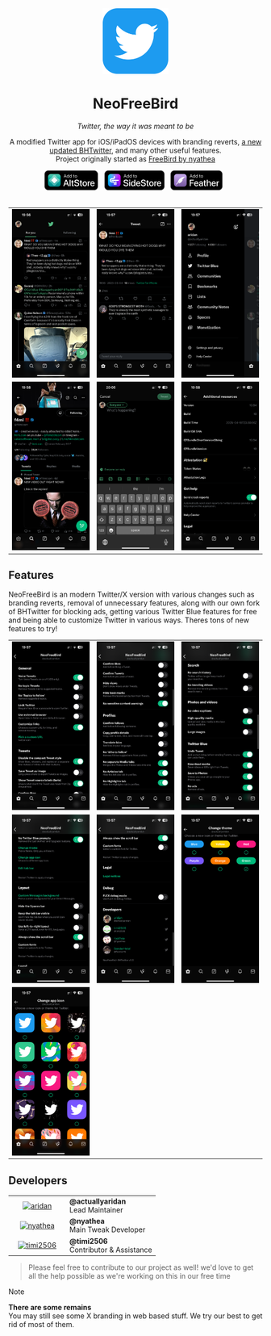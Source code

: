 <div align="center">
    <img src="./Branding/Icon_rounded.png" alt="NeoFreeBird" width="130" height="130">
 
  # NeoFreeBird
  <i>Twitter, the way it was meant to be</i>

  <p>
    A modified Twitter app for iOS/iPadOS devices with branding reverts, <a href="https://github.com/actuallyaridan/NeoFreeBird-BHTwitter"> a new updated BHTwitter</a>, and many other useful features.
    <br> 
    Project originally started as <a href="https://github.com/nyathea/FreeBird">FreeBird by nyathea</a>
    <br>
  </p>

  <div>
    <a href="https://intradeus.github.io/http-protocol-redirector?r=altstore://source?url=https://raw.githubusercontent.com/actuallyaridan/NeoFreeBird/refs/heads/main/AltSource.json"><img src="./Branding/badges/add_to_altstore.png" alt="Add to AltStore" height="40"></a>
    &nbsp;
    <a href="https://intradeus.github.io/http-protocol-redirector?r=sidestore://source?url=https://raw.githubusercontent.com/actuallyaridan/NeoFreeBird/refs/heads/main/AltSource.json"><img src="./Branding/badges/add_to_sidestore.png" alt="Add to SideStore" height="40"></a>
    &nbsp;
    <a href="https://intradeus.github.io/http-protocol-redirector?r=feather://source/https://raw.githubusercontent.com/actuallyaridan/NeoFreeBird/refs/heads/main/AltSource.json"><img src="./Branding/badges/add_to_feather.png" alt="Add to Feather" height="40"></a>
    &nbsp;
  </div>
</div>
<br>

| | | |
|:-------------------------:|:-------------------------:|:-------------------------:|
| <img src="./Branding/screenshots/IMG_9189.png" alt="Screenshot 1"> | <img src="./Branding/screenshots/IMG_9190.png" alt="Screenshot 2"> | <img src="./Branding/screenshots/IMG_9191.png" alt="Screenshot 3"> |
| <img src="./Branding/screenshots/IMG_9201.png" alt="Screenshot 4"> | <img src="./Branding/screenshots/IMG_9202.png" alt="Screenshot 5"> | <img src="./Branding/screenshots/IMG_9200.png" alt="Screenshot 6"> |



## Features
NeoFreeBird is an modern Twitter/X version with various changes such as branding reverts, removal of unnecessary features, along with our own fork of BHTwitter for blocking ads, getting various Twitter Blue features for free and being able to customize Twitter in various ways. Theres tons of new features to try!

| | | |
|:-------------------------:|:-------------------------:|:-------------------------:|
| ![](./Branding/screenshots/IMG_9192.png) | ![](./Branding/screenshots/IMG_9193.png) | ![](./Branding/screenshots/IMG_9194.png) |
| ![](./Branding/screenshots/IMG_9195.png) | ![](./Branding/screenshots/IMG_9196.png) | ![](./Branding/screenshots/IMG_9198.png) |
| ![](./Branding/screenshots/IMG_9199.png) |   |   |

## Developers

<table>
  <tr>
    <td width="100" align="center">
      <a href="https://github.com/actuallyaridan">
        <img src="https://unavatar.io/github/actuallyaridan" width="80" height="80" alt="aridan" />
      </a>
    </td>
    <td>
      <b>@actuallyaridan</b><br />
      Lead Maintainer
    </td>
  </tr>
  <tr>
    <td width="100" align="center">
      <a href="https://github.com/nyathea">
        <img src="https://unavatar.io/github/nyathea" width="80" height="80" alt="nyathea" />
      </a>
    </td>
    <td>
      <b>@nyathea</b><br />
      Main Tweak Developer
    </td>
  </tr>
  <tr>
    <td width="100" align="center">
      <a href="https://github.com/timi2506">
        <img src="https://unavatar.io/github/timi2506" width="80" height="80" alt="timi2506" />
      </a>
    </td>
    <td>
      <b>@timi2506</b><br />
      Contributor & Assistance
    </td>
  </tr>
</table>

> Please feel free to contribute to our project as well! we'd love to get all the help possible as we're working on this in our free time

> [!NOTE]  
> <b>There are some remains</b><br>You may still see some X branding in web based stuff. We try our best to get rid of most of them.
